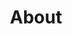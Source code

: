 ---
title: About
layout: redirect
redirect_to:
       - https://about.sirkapil.me/
menu: true
order: 4
---